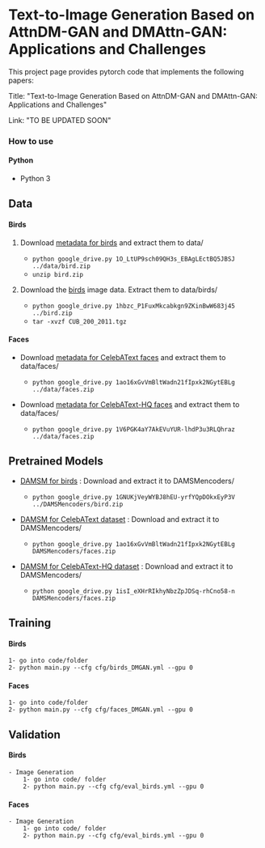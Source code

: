 # Text-to-Image Generation Based on AttnDM-GAN and DMAttn-GAN: Applications and Challenges
This project page provides pytorch code that implements the following papers:

Title: "Text-to-Image Generation Based on AttnDM-GAN and DMAttn-GAN: Applications and Challenges"

Link: "TO BE UPDATED SOON"

### How to use
#### Python
*	 Python 3
	
## Data
#### Birds
1. Download [metadata for birds](https://drive.google.com/file/d/1O_LtUP9sch09QH3s_EBAgLEctBQ5JBSJ/view?usp=sharing) and extract them to data/
    - `python google_drive.py 1O_LtUP9sch09QH3s_EBAgLEctBQ5JBSJ ../data/bird.zip`
    - `unzip bird.zip`
 
2. Download the [birds](https://drive.google.com/file/d/1hbzc_P1FuxMkcabkgn9ZKinBwW683j45/view?usp=sharing) image data. Extract them to data/birds/ 
    - `python google_drive.py 1hbzc_P1FuxMkcabkgn9ZKinBwW683j45 ../bird.zip`
    - `tar -xvzf CUB_200_2011.tgz`
 
#### Faces
* Download [metadata for CelebAText faces](https://drive.google.com/file/d/16m-eR9W8dm0-T21igA1dwVq0fAZwnnGX/view?usp=sharing) and extract them to data/faces/

    - `python google_drive.py 1ao16xGvVmBltWadn21fIpxk2NGytEBLg ../data/faces.zip`
  
* Download [metadata for CelebAText-HQ faces](https://drive.google.com/file/d/1V6PGK4aY7AkEVuYUR-lhdP3u3RLQhraz/view?usp=sharing) and extract them to data/faces/

    - `python google_drive.py 1V6PGK4aY7AkEVuYUR-lhdP3u3RLQhraz ../data/faces.zip`

## Pretrained Models
* [DAMSM for birds](https://drive.google.com/file/d/1GNUKjVeyWYBJ8hEU-yrfYQpDOkxEyP3V/view?usp=sharing) : Download and extract it to DAMSMencoders/
    - `python google_drive.py 1GNUKjVeyWYBJ8hEU-yrfYQpDOkxEyP3V ../DAMSMencoders/bird.zip`

* [DAMSM for CelebAText dataset](https://drive.google.com/file/d/1ibwy7-sZ2xVi5Qp_hZsic1TjmIjRmMwX/view?usp=sharing) : Download and extract it to DAMSMencoders/
    - `python google_drive.py 1ao16xGvVmBltWadn21fIpxk2NGytEBLg DAMSMencoders/faces.zip`

* [DAMSM for CelebAText-HQ dataset](https://drive.google.com/file/d/1isI_eXHrRIkhyNbzZpJDSq-rhCno58-n/view?usp=sharing) : Download and extract it to DAMSMencoders/
    - `python google_drive.py 1isI_eXHrRIkhyNbzZpJDSq-rhCno58-n DAMSMencoders/faces.zip`

## Training
#### Birds
	1- go into code/folder
	2- python main.py --cfg cfg/birds_DMGAN.yml --gpu 0
  
#### Faces
	1- go into code/folder
	2- python main.py --cfg cfg/faces_DMGAN.yml --gpu 0

## Validation
#### Birds
	- Image Generation
		1- go into code/ folder
		2- python main.py --cfg cfg/eval_birds.yml --gpu 0
    
#### Faces
	- Image Generation
		1- go into code/ folder
		2- python main.py --cfg cfg/eval_birds.yml --gpu 0

